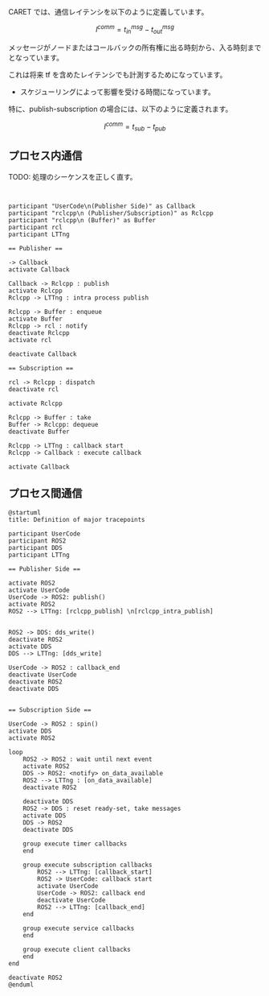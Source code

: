 CARET では、通信レイテンシを以下のように定義しています。

$$
l^{comm} = t^{msg}_{in} - t^{msg}_{out}
$$

メッセージがノードまたはコールバックの所有権に出る時刻から、入る時刻までとなっています。

これは将来 tf を含めたレイテンシでも計測するためになっています。

- スケジューリングによって影響を受ける時間になっています。

特に、publish-subscription の場合には、以下のように定義されます。

$$
l^{comm} = t_{sub} - t_{pub}
$$

## プロセス内通信

TODO: 処理のシーケンスを正しく直す。

```plantuml


participant "UserCode\n(Publisher Side)" as Callback
participant "rclcpp\n (Publisher/Subscription)" as Rclcpp
participant "rclcpp\n (Buffer)" as Buffer
participant rcl
participant LTTng

== Publisher ==

-> Callback
activate Callback

Callback -> Rclcpp : publish
activate Rclcpp
Rclcpp -> LTTng : intra process publish

Rclcpp -> Buffer : enqueue
activate Buffer
Rclcpp -> rcl : notify
deactivate Rclcpp
activate rcl

deactivate Callback

== Subscription ==

rcl -> Rclcpp : dispatch
deactivate rcl

activate Rclcpp

Rclcpp -> Buffer : take
Buffer -> Rclcpp: dequeue
deactivate Buffer

Rclcpp -> LTTng : callback start
Rclcpp -> Callback : execute callback

activate Callback

```

## プロセス間通信

```plantuml
@startuml
title: Definition of major tracepoints

participant UserCode
participant ROS2
participant DDS
participant LTTng

== Publisher Side ==

activate ROS2
activate UserCode
UserCode -> ROS2: publish()
activate ROS2
ROS2 --> LTTng: [rclcpp_publish] \n[rclcpp_intra_publish]


ROS2 -> DDS: dds_write()
deactivate ROS2
activate DDS
DDS --> LTTng: [dds_write]

UserCode -> ROS2 : callback_end
deactivate UserCode
deactivate ROS2
deactivate DDS


== Subscription Side ==

UserCode -> ROS2 : spin()
activate DDS
activate ROS2

loop
    ROS2 -> ROS2 : wait until next event
    activate ROS2
    DDS -> ROS2: <notify> on_data_available
    ROS2 --> LTTng : [on_data_available]
    deactivate ROS2

    deactivate DDS
    ROS2 -> DDS : reset ready-set, take messages
    activate DDS
    DDS -> ROS2
    deactivate DDS

    group execute timer callbacks
    end

    group execute subscription callbacks
        ROS2 --> LTTng: [callback_start]
        ROS2 -> UserCode: callback start
        activate UserCode
        UserCode -> ROS2: callback end
        deactivate UserCode
        ROS2 --> LTTng: [callback_end]
    end

    group execute service callbacks
    end

    group execute client callbacks
    end
end

deactivate ROS2
@enduml
```
